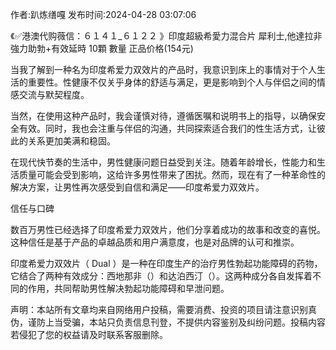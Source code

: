 <p>作者:趴炼缮嘎 发布时间:2024-04-28 03:07:06</p>
<p>《✅港澳代购薇信：６１４１_６１２２ 》印度超級希愛力混合片 犀利士,他達拉非 強力助勃+有效延時 10顆 數量 正品价格(154元) </p>
									<p>当我了解到一种名为印度希爱力双效片的产品时，我意识到床上的事情对于个人生活的重要性。性健康不仅关乎身体的舒适与满足，更是影响到个人与伴侣之间的情感交流与默契程度。</p><p>当然，在使用这种产品时，我会谨慎对待，遵循医嘱和说明书上的指导，以确保安全有效。同时，我也会注重与伴侣的沟通，共同探索适合我们的性生活方式，让彼此的关系更加美满和稳固。</p><p>在现代快节奏的生活中，男性健康问题日益受到关注。随着年龄增长，性能力和生活质量可能会受到影响，这给许多男性带来了困扰。然而，现在有了一种革命性的解决方案，让男性再次感受到自信和满足——印度希爱力双效片。</p><p></p><p>信任与口碑</p><p>数百万男性已经选择了印度希爱力双效片，他们分享着成功的故事和改变的喜悦。这种信任是基于产品的卓越品质和用户满意度，也是对品牌的认可和推崇。</p><p>印度希爱力双效片（ Dual  ）是一种在印度生产的治疗男性勃起功能障碍的药物，它结合了两种有效成分：西地那非（）和达泊西汀（）。这两种成分各自发挥着不同的作用，共同帮助男性解决勃起功能障碍和早泄问题。</p>				声明：本站所有文章均来自网络用户投稿，需要消费、投资的项目请注意识别真伪，谨防上当受骗，本站只负责信息刊登，不提供内容鉴别及纠纷问题。投稿内容若侵犯了您的权益请及时联系客服删除。				
